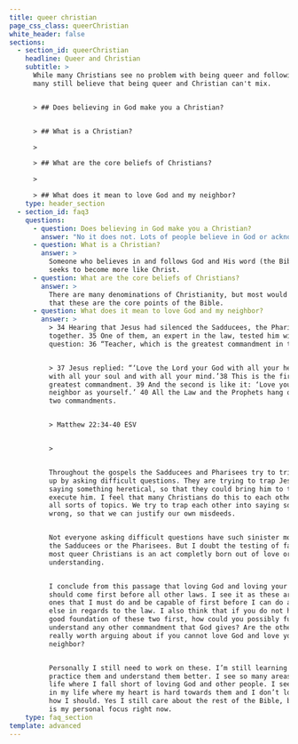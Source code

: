 ```yaml
---
title: queer christian
page_css_class: queerChristian
white_header: false
sections:
  - section_id: queerChristian
    headline: Queer and Christian
    subtitle: >
      While many Christians see no problem with being queer and following God,
      many still believe that being queer and Christian can't mix.


      > ## Does believing in God make you a Christian?


      > ## What is a Christian?

      >

      > ## What are the core beliefs of Christians?

      >

      > ## What does it mean to love God and my neighbor?
    type: header_section
  - section_id: faq3
    questions:
      - question: Does believing in God make you a Christian?
        answer: "No it does not. Lots of people believe in God or acknowledge God’s presence. It doesn’t mean they follow Him. I acknowledge that politicians exist. It doesn’t mean I follow them. \U0001F602 \n"
      - question: What is a Christian?
        answer: >
          Someone who believes in and follows God and His word (the Bible) and
          seeks to become more like Christ.
      - question: What are the core beliefs of Christians?
        answer: >
          There are many denominations of Christianity, but most would agree
          that these are the core points of the Bible.
      - question: What does it mean to love God and my neighbor?
        answer: >
          > 34 Hearing that Jesus had silenced the Sadducees, the Pharisees got
          together. 35 One of them, an expert in the law, tested him with this
          question: 36 “Teacher, which is the greatest commandment in the Law?”


          > 37 Jesus replied: “‘Love the Lord your God with all your heart and
          with all your soul and with all your mind.’38 This is the first and
          greatest commandment. 39 And the second is like it: ‘Love your
          neighbor as yourself.’ 40 All the Law and the Prophets hang on these
          two commandments.


          > Matthew 22:34-40 ESV


          >


          Throughout the gospels the Sadducees and Pharisees try to trip Jesus
          up by asking difficult questions. They are trying to trap Jesus into
          saying something heretical, so that they could bring him to trial and
          execute him. I feel that many Christians do this to each other about
          all sorts of topics. We try to trap each other into saying something
          wrong, so that we can justify our own misdeeds. 


          Not everyone asking difficult questions have such sinister motives as
          the Sadducees or the Pharisees. But I doubt the testing of faith for
          most queer Christians is an act completly born out of love or for
          understanding.


          I conclude from this passage that loving God and loving your neighbor,
          should come first before all other laws. I see it as these are the
          ones that I must do and be capable of first before I can do anything
          else in regards to the law. I also think that if you do not have a
          good foundation of these two first, how could you possibly fully
          understand any other commandment that God gives? Are the other ones
          really worth arguing about if you cannot love God and love your
          neighbor? 


          Personally I still need to work on these. I’m still learning how to
          practice them and understand them better. I see so many areas of my
          life where I fall short of loving God and other people. I see people
          in my life where my heart is hard towards them and I don’t love them
          how I should. Yes I still care about the rest of the Bible, but this
          is my personal focus right now.
    type: faq_section
template: advanced
---
```

